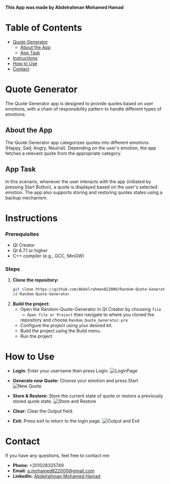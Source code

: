 **This App was made by Abdelrahman Mohamed Hamad**

# Table of Contents
- [Quote Generator](#quote-generator)
  - [About the App](#about-the-app)
  - [App Task](#app-task)
- [Instructions](#instructions)
- [How to Use](#how-to-use)
- [Contact](#contact)

# Quote Generator

The Quote Generator app is designed to provide quotes based on user emotions, with a chain of responsibility pattern to handle different types of emotions.

## About the App

The Quote Generator app categorizes quotes into different emotions (Happy, Sad, Angry, Neutral). Depending on the user's emotion, the app fetches a relevant quote from the appropriate category. 

## App Task

In this scenario, whenever the user interacts with the app (initiated by pressing Start Button), a quote is displayed based on the user's selected emotion. The app also supports storing and restoring quotes states using a backup mechanism.

# Instructions

### Prerequisites

- Qt Creator
- Qt 6.7.1 or higher
- C++ compiler (e.g., GCC, MinGW)

### Steps

1. **Clone the repository:**
    ```bash
    git clone https://github.com/Abdelrahman822000/Random-Quote-Generator.git
    cd Random-Quote-Generator
    ```
2. **Build the project:**
    - Open the Random-Quote-Generator in Qt Creator by choosing `file -> Open file or Project` then navigate to where you cloned the repository and choose `Random_Quote_Generator.pro`
    - Configure the project using your desired kit.
    - Build the project using the Build menu.
    - Run the project

# How to Use

- **Login:** Enter your username then press Login. ![LoginPage](https://github.com/user-attachments/assets/b8933589-9a94-4766-a06b-f4c5755197a0)

- **Generate new Quote:** Choose your emotion and press Start![New Quote](https://github.com/user-attachments/assets/4af9418b-5a28-4546-ac8a-8d104bdcfdd4)

- **Store & Restore:** Store the current state of quote or restore a previously stored quote state. ![Store and Restore](https://github.com/user-attachments/assets/76ac1b01-9460-4381-bee8-30d2019c95f0)

- **Clear:** Clear the Output field.
- **Exit:** Press exit to return to the login page. ![Output and Exit](https://github.com/user-attachments/assets/48725e3e-9232-4f98-b7e5-56a7e0eaac2b)


# Contact

If you have any questions, feel free to contact me:
- **Phone:** +201028325749
- **Email:** a.mohamed822000@gmail.com
- **LinkedIn:** [Abdelrahman Mohamed Hamad](https://www.linkedin.com/in/abdelrahman-mohamed-a1956b247/)